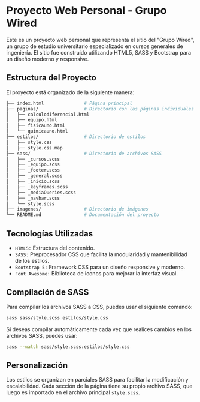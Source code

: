 # Proyecto Web Personal - Grupo Wired

Este es un proyecto web personal que representa el sitio del "Grupo Wired", un grupo de estudio universitario especializado en cursos generales de ingeniería. El sitio fue construido utilizando HTML5, SASS y Bootstrap para un diseño moderno y responsive.

## Estructura del Proyecto

El proyecto está organizado de la siguiente manera:

```bash
├── index.html               # Página principal
├── paginas/                 # Directorio con las páginas individuales
│   ├── calculodiferencial.html
│   ├── equipo.html          
│   ├── fisicauno.html       
│   └── quimicauno.html      
├── estilos/                 # Directorio de estilos
│   ├── style.css            
│   ├── style.css.map       
├── sass/                    # Directorio de archivos SASS
│   ├── _cursos.scss         
│   ├── _equipo.scss         
│   ├── _footer.scss         
│   ├── _general.scss        
│   ├── _inicio.scss         
│   ├── _keyframes.scss      
│   ├── _mediaQueries.scss   
│   ├── _navbar.scss         
│   └── style.scss          
├── imagenes/                # Directorio de imágenes
└── README.md                # Documentación del proyecto
```
## Tecnologías Utilizadas
- `HTML5:` Estructura del contenido.
- `SASS:` Preprocesador CSS que facilita la modularidad y mantenibilidad de los estilos.
- `Bootstrap 5:` Framework CSS para un diseño responsive y moderno.
- `Font Awesome:` Biblioteca de iconos para mejorar la interfaz visual.
## Compilación de SASS
Para compilar los archivos SASS a CSS, puedes usar el siguiente comando:
```bash
sass sass/style.scss estilos/style.css
```
Si deseas compilar automáticamente cada vez que realices cambios en los archivos SASS, puedes usar:
```bash
sass --watch sass/style.scss:estilos/style.css
```
## Personalización
Los estilos se organizan en parciales SASS para facilitar la modificación y escalabilidad. Cada sección de la página tiene su propio archivo SASS, que luego es importado en el archivo principal `style.scss`.
